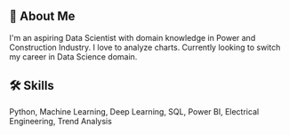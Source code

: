 
## 🚀 About Me
I'm an aspiring Data Scientist with domain knowledge in Power and Construction Industry. I love to analyze charts. Currently looking to switch my career in Data Science domain.


## 🛠 Skills
Python, Machine Learning, Deep Learning, SQL, Power BI, Electrical Engineering, Trend Analysis

